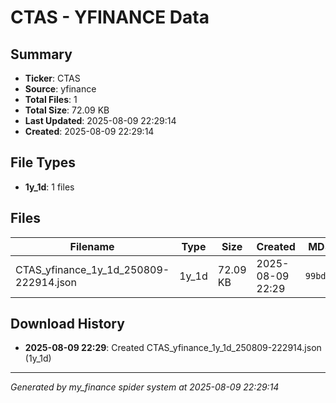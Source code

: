 # CTAS - YFINANCE Data

## Summary
- **Ticker**: CTAS
- **Source**: yfinance
- **Total Files**: 1
- **Total Size**: 72.09 KB
- **Last Updated**: 2025-08-09 22:29:14
- **Created**: 2025-08-09 22:29:14

## File Types
- **1y_1d**: 1 files

## Files

| Filename | Type | Size | Created | MD5 Hash |
|----------|------|------|---------|----------|
| CTAS_yfinance_1y_1d_250809-222914.json | 1y_1d | 72.09 KB | 2025-08-09 22:29 | `99bd15cd...` |

## Download History

- **2025-08-09 22:29**: Created CTAS_yfinance_1y_1d_250809-222914.json (1y_1d)

---
*Generated by my_finance spider system at 2025-08-09 22:29:14*
